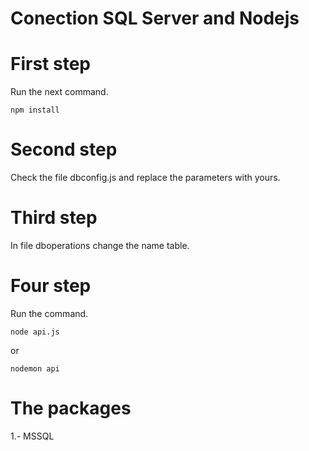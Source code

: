 # Conection SQL Server and Nodejs
# First step
Run the next command.
```
npm install
```
# Second step
Check the file dbconfig.js and replace the parameters with yours.

# Third step
In file dboperations change the name table.

# Four step
Run the command.
```
node api.js
```
or
```
nodemon api
```
# The packages 
1.- MSSQL
